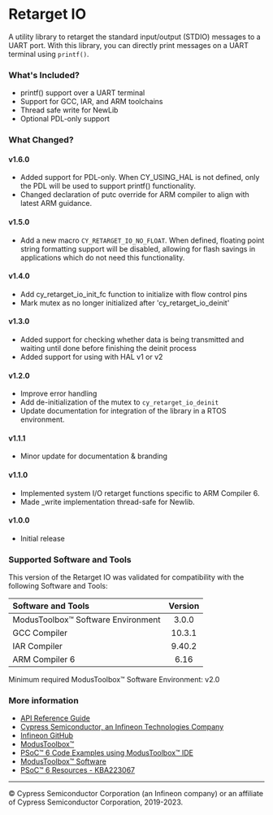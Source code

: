# Retarget IO

A utility library to retarget the standard input/output (STDIO) messages to a UART port. With this library, you can directly print messages on a UART terminal using `printf()`.

### What's Included?
* printf() support over a UART terminal
* Support for GCC, IAR, and ARM toolchains
* Thread safe write for NewLib
* Optional PDL-only support

### What Changed?
#### v1.6.0
* Added support for PDL-only.  When CY_USING_HAL is not defined, only the PDL will be used to support printf() functionality.
* Changed declaration of putc override for ARM compiler to align with latest ARM guidance.
#### v1.5.0
* Add a new macro `CY_RETARGET_IO_NO_FLOAT`. When defined, floating point string formatting support will be disabled,
  allowing for flash savings in applications which do not need this functionality.
#### v1.4.0
* Add cy_retarget_io_init_fc function to initialize with flow control pins
* Mark mutex as no longer initialized after 'cy_retarget_io_deinit'
#### v1.3.0
* Added support for checking whether data is being transmitted and waiting until done before finishing the deinit process
* Added support for using with HAL v1 or v2
#### v1.2.0
* Improve error handling
* Add de-initialization of the mutex to `cy_retarget_io_deinit`
* Update documentation for integration of the library in a RTOS environment.
#### v1.1.1
* Minor update for documentation & branding
#### v1.1.0
* Implemented system I/O retarget functions specific to ARM Compiler 6.
* Made _write implementation thread-safe for Newlib.
#### v1.0.0
* Initial release

### Supported Software and Tools
This version of the Retarget IO was validated for compatibility with the following Software and Tools:

| Software and Tools                        | Version |
| :---                                      | :----:  |
| ModusToolbox™ Software Environment        | 3.0.0   |
| GCC Compiler                              | 10.3.1  |
| IAR Compiler                              | 9.40.2  |
| ARM Compiler 6                            | 6.16    |

Minimum required ModusToolbox™ Software Environment: v2.0

### More information

* [API Reference Guide](https://infineon.github.io/retarget-io/html/index.html)
* [Cypress Semiconductor, an Infineon Technologies Company](http://www.cypress.com)
* [Infineon GitHub](https://github.com/infineon)
* [ModusToolbox™](https://www.cypress.com/products/modustoolbox-software-environment)
* [PSoC™ 6 Code Examples using ModusToolbox™ IDE](https://github.com/infineon/Code-Examples-for-ModusToolbox-Software)
* [ModusToolbox™ Software](https://github.com/Infineon/modustoolbox-software)
* [PSoC™ 6 Resources - KBA223067](https://community.cypress.com/docs/DOC-14644)

---
© Cypress Semiconductor Corporation (an Infineon company) or an affiliate of Cypress Semiconductor Corporation, 2019-2023.
